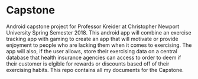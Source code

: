 # Capstone
Android capstone project for Professor Kreider at Christopher Newport University Spring Semester 2018. This android app will combine an exercise tracking app with gaming to create an app that will motivate or provide enjoyment to people who are lacking them when it comes to exercising. The app will also, if the user allows, store their exercising data on a central database that health insurance agencies can access to order to deem if their customer is elgible for rewards or discounts based off of their exercising habits. 
This repo contains all my documents for the Capstone.
